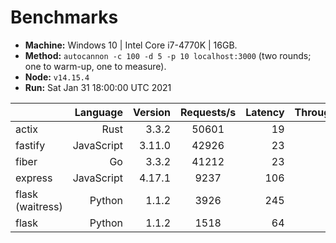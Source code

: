 # Benchmarks
* __Machine:__ Windows 10 | Intel Core i7-4770K | 16GB.
* __Method:__ `autocannon -c 100 -d 5 -p 10 localhost:3000` (two rounds; one to warm-up, one to measure).
* __Node:__ `v14.15.4`
* __Run:__ Sat Jan 31 18:00:00 UTC 2021

|                         | Language   | Version | Requests/s | Latency | Throughput/Mb |
| :--                     | --:        | --:     | :-:        | --:     | --:           |
| actix                   | Rust       | 3.3.2   | 50601      | 19      | 4.45          |
| fastify                 | JavaScript | 3.11.0  | 42926      | 23      | 7.58          |
| fiber                   | Go         | 3.3.2   | 41212      | 23      | 5.31          |
| express                 | JavaScript | 4.17.1  | 9237       | 106     | 2.20          |
| flask (waitress)        | Python     | 1.1.2   | 3926       | 245     | 0.57          |
| flask                   | Python     | 1.1.2   | 1518       | 64      | 0.25          |

